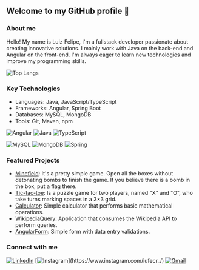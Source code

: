 ## Welcome to my GitHub profile 👋

### About me
Hello! My name is Luiz Felipe, I'm a fullstack developer passionate about creating innovative solutions. I mainly work with Java on the back-end and Angular on the front-end. I'm always eager to learn new technologies and improve my programming skills.

![Top Langs](https://github-readme-stats-git-masterrstaa-rickstaa.vercel.app/api/top-langs/?username=lufecrx&layout=compact&bg_color=000&border_color=30A3DC&title_color=E94D5F&text_color=FFF)

### Key Technologies
- Languages: Java, JavaScript/TypeScript
- Frameworks: Angular, Spring Boot
- Databases: MySQL, MongoDB
- Tools: Git, Maven, npm
  
![Angular](https://img.shields.io/badge/Angular-DD0031?style=for-the-badge&logo=angular&logoColor=white)
![Java](https://img.shields.io/badge/java-%23ED8B00.svg?style=for-the-badge&logo=openjdk&logoColor=white)
![TypeScript](https://img.shields.io/badge/TypeScript-007ACC?style=for-the-badge&logo=typescript&logoColor=white)

![MySQL](https://img.shields.io/badge/MySQL-00000F?style=for-the-badge&logo=mysql&logoColor=white)
![MongoDB](https://img.shields.io/badge/MongoDB-%234ea94b.svg?style=for-the-badge&logo=mongodb&logoColor=white)
![Spring](https://img.shields.io/badge/spring-%236DB33F.svg?style=for-the-badge&logo=spring&logoColor=white)

### Featured Projects
- [Minefield](https://github.com/lufecrx/campo-minado-swing): It's a pretty simple game. Open all the boxes without detonating bombs to finish the game. If you believe there is a bomb in the box, put a flag there.
- [Tic-tac-toe](https://github.com/lufecrx/jogo-da-velha): Is a puzzle game for two players, named "X" and "O", who take turns marking spaces in a 3×3 grid.
- [Calculator](https://github.com/lufecrx/calculadora-simples): Simple calculator that performs basic mathematical operations.
- [WikipediaQuery](https://github.com/lufecrx/wikipedia-query): Application that consumes the Wikipedia API to perform queries.
- [AngularForm](https://github.com/lufecrx/angular-form): Simple form with data entry validations.

### Connect with me
[![LinkedIn](https://img.shields.io/badge/-LinkedIn-000?style=for-the-badge&logo=linkedin&logoColor=red&color:FFF)](https://www.linkedin.com/in/luizfelipecg/)
[![Instagram](https://img.shields.io/badge/-Instagram-000?style=for-the-badge&logo=instagram&logoColor=red&color:FFF;)](https://www.instagram.com/lufecr_/)
[![Gmail](https://img.shields.io/badge/Gmail-333333?style=for-the-badge&logo=gmail&logoColor=red)](mailto:luizfelipecrx@gmail.com)

